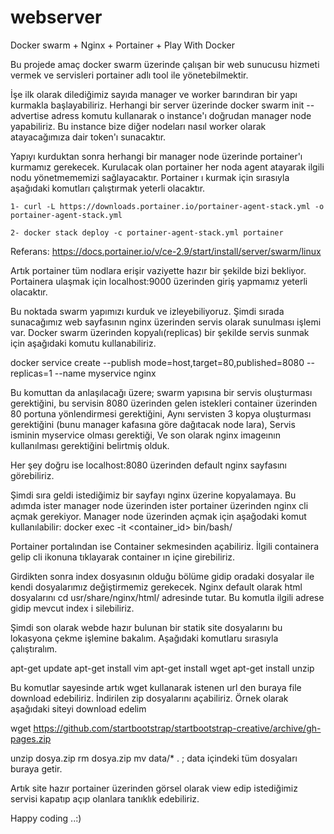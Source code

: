 # webserver
Docker swarm + Nginx + Portainer + Play With Docker


Bu projede amaç docker swarm üzerinde çalışan bir web sunucusu hizmeti vermek ve servisleri portainer adlı tool ile yönetebilmektir.

İşe ilk olarak dilediğimiz sayıda manager ve worker barındıran bir yapı kurmakla başlayabiliriz. Herhangi bir  server üzerinde docker swarm init --advertise adress komutu kullanarak o instance'ı doğrudan manager node yapabiliriz. Bu instance bize diğer nodeları nasıl worker olarak atayacağımıza dair token'ı sunacaktır. 

Yapıyı kurduktan sonra herhangi bir manager node üzerinde portainer'ı kurmamız gerekecek. Kurulacak olan portainer her noda agent atayarak ilgili nodu yönetmememizi sağlayacaktır. Portainer ı kurmak için sırasıyla aşağıdaki komutları çalıştırmak yeterli olacaktır.

	1- curl -L https://downloads.portainer.io/portainer-agent-stack.yml -o portainer-agent-stack.yml
	
	2- docker stack deploy -c portainer-agent-stack.yml portainer

Referans: https://docs.portainer.io/v/ce-2.9/start/install/server/swarm/linux

Artık portainer tüm nodlara erişir vaziyette hazır bir şekilde bizi bekliyor. Portainera ulaşmak için localhost:9000 üzerinden giriş yapmamız yeterli olacaktır.

Bu noktada swarm yapımızı kurduk ve izleyebiliyoruz. Şimdi sırada sunacağımız web sayfasının nginx üzerinden servis olarak sunulması işlemi var. Docker swarm üzerinden kopyalı(replicas) bir şekilde servis sunmak için aşağıdaki komutu kullanabiliriz. 

docker service create --publish mode=host,target=80,published=8080 --replicas=1 --name myservice nginx

Bu komuttan da anlaşılacağı üzere;
swarm yapısına bir servis oluşturması gerektiğini,
bu servisin 8080 üzerinden gelen istekleri container üzerinden 80 portuna yönlendirmesi gerektiğini,
Aynı servisten 3 kopya oluşturması gerektiğini (bunu manager kafasına göre dağıtacak node lara),
Servis isminin myservice olması gerektiği,
Ve son olarak nginx imageının kullanılması gerektiğini belirtmiş olduk.

Her şey doğru ise localhost:8080 üzerinden default nginx sayfasını görebiliriz.

Şimdi sıra geldi istediğimiz bir sayfayı nginx üzerine kopyalamaya. Bu adımda ister manager node üzerinden ister portainer üzerinden nginx cli açmak gerekiyor. Manager node üzerinden açmak için aşağodaki komut kullanılabilir: docker exec -it <container_id> bin/bash/

Portainer portalından ise Container sekmesinden açabiliriz. İlgili containera gelip cli ikonuna tıklayarak container ın içine girebiliriz.

Girdikten sonra index dosyasının olduğu bölüme gidip oradaki dosyalar ile kendi dosyalarımız değiştirmemiz gerekecek. Nginx default olarak html dosyalarını cd usr/share/nginx/html/  adresinde tutar.  Bu komutla ilgili adrese gidip mevcut index i silebiliriz.

Şimdi son olarak webde hazır bulunan bir statik site dosyalarını  bu lokasyona çekme işlemine bakalım. Aşağıdaki komutlaru sırasıyla çalıştıralım.

apt-get update
apt-get install vim
apt-get install wget
apt-get install unzip 

Bu komutlar sayesinde artık wget kullanarak istenen url den buraya file download edebiliriz. İndirilen zip dosyalarını açabiliriz. Örnek olarak aşağıdaki siteyi download edelim

wget https://github.com/startbootstrap/startbootstrap-creative/archive/gh-pages.zip

unzip dosya.zip
rm dosya.zip
mv data/* . ;   data içindeki tüm dosyaları buraya getir.

Artık site hazır portainer üzerinden görsel olarak view edip istediğimiz servisi kapatıp açıp olanlara tanıklık edebiliriz.

Happy coding ..:)





